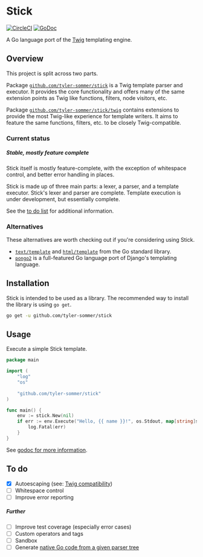 Stick
=====

[![CircleCI](https://circleci.com/gh/tyler-sommer/stick/tree/main.svg?style=shield)](https://circleci.com/gh/tyler-sommer/stick/tree/main)
[![GoDoc](https://godoc.org/github.com/tyler-sommer/stick?status.svg)](https://godoc.org/github.com/tyler-sommer/stick)

A Go language port of the [Twig](http://twig.sensiolabs.org/) templating engine. 


Overview
--------

This project is split across two parts.

Package
[`github.com/tyler-sommer/stick`](https://github.com/tyler-sommer/stick)
is a Twig template parser and executor. It provides the core
functionality and offers many of the same extension points as Twig like
functions, filters, node visitors, etc.

Package
[`github.com/tyler-sommer/stick/twig`](https://github.com/tyler-sommer/stick/tree/master/twig)
contains extensions to provide the most Twig-like experience for
template writers. It aims to feature the same functions, filters, etc.
to be closely Twig-compatible.

### Current status

##### Stable, mostly feature complete

Stick itself is mostly feature-complete, with the exception of
whitespace control, and better error handling in places.

Stick is made up of three main parts: a lexer, a parser, and a template
executor. Stick's lexer and parser are complete. Template execution is
under development, but essentially complete.

See the [to do list](#to-do) for additional information.

### Alternatives

These alternatives are worth checking out if you're considering using Stick.

- [`text/template`](https://pkg.go.dev/text/template) and [`html/template`](https://pkg.go.dev/html/template) from the Go standard library.
- [`pongo2`](https://pkg.go.dev/github.com/flosch/pongo2/v5) is a full-featured Go language port of Django's templating language.


Installation
------------

Stick is intended to be used as a library. The recommended way to install the library is using `go get`.

```bash
go get -u github.com/tyler-sommer/stick
```


Usage
-----

Execute a simple Stick template.

```go
package main

import (
	"log"
	"os"
    
	"github.com/tyler-sommer/stick"
)

func main() {
	env := stick.New(nil)
	if err := env.Execute("Hello, {{ name }}!", os.Stdout, map[string]stick.Value{"name": "Tyler"}); err != nil {
		log.Fatal(err)
	}
}
```

See [godoc for more information](https://pkg.go.dev/github.com/tyler-sommer/stick).


To do
-----

- [x] Autoescaping (see: [Twig compatibility](https://github.com/tyler-sommer/stick/blob/master/twig))
- [ ] Whitespace control
- [ ] Improve error reporting

##### Further
- [ ] Improve test coverage (especially error cases)
- [ ] Custom operators and tags
- [ ] Sandbox
- [ ] Generate [native Go code from a given parser tree](https://github.com/tyler-sommer/go-stickgen)
